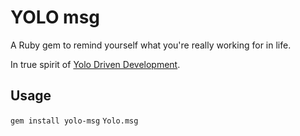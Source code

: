 # YOLO msg
A Ruby gem to remind yourself what you're really working for in life.

In true spirit of [Yolo Driven Development](http://ruby.zigzo.com/2013/02/24/ydd-guidelines-yolo-driven-development/).

## Usage
`gem install yolo-msg`
`Yolo.msg`